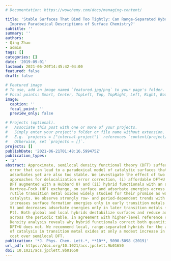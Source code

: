 ```yaml
---
# Documentation: https://wowchemy.com/docs/managing-content/

title: 'Stable Surfaces That Bind Too Tightly: Can Range-Separated Hybrids or DFT+U
  Improve Paradoxical Descriptions of Surface Chemistry?'
subtitle: ''
summary: ''
authors:
- Qing Zhao
- admin
tags: []
categories: []
date: '2019-09-01'
lastmod: 2021-06-20T14:45:42-04:00
featured: false
draft: false

# Featured image
# To use, add an image named `featured.jpg/png` to your page's folder.
# Focal points: Smart, Center, TopLeft, Top, TopRight, Left, Right, BottomLeft, Bottom, BottomRight.
image:
  caption: ''
  focal_point: ''
  preview_only: false

# Projects (optional).
#   Associate this post with one or more of your projects.
#   Simply enter your project's folder or file name without extension.
#   E.g. `projects = ["internal-project"]` references `content/project/deep-learning/index.md`.
#   Otherwise, set `projects = []`.
projects: []
publishDate: '2021-06-21T01:48:16.599475Z'
publication_types:
- '2'
abstract: Approximate, semilocal density functional theory (DFT) suffers from delocalization
  error that can lead to a paradoxical model of catalytic surfaces that both overbind
  adsorbates yet are also too stable. We investigate the effect of two widely applied
  approaches for delocalization error correction, (i) affordable DFT+U (i.e., semilocal
  DFT augmented with a Hubbard U) and (ii) hybrid functionals with an admixture of
  Hartree–Fock (HF) exchange, on surface and adsorbate energies across a range of
  rutile transition metal oxides widely studied for their promise as water-splitting
  catalysts. We observe strongly row- and period-dependent trends with DFT+U, which
  increases surface formation energies only in early transition metals (e.g., Ti and
  V) and decreases adsorbate energies only in later transition metals (e.g., Ir and
  Pt). Both global and local hybrids destabilize surfaces and reduce adsorbate binding
  across the periodic table, in agreement with higher-level reference calculations.
  Density analysis reveals why hybrid functionals correct both quantities, whereas
  DFT+U does not. We recommend local, range-separated hybrids for the accurate modeling
  of catalysis in transition metal oxides at only a modest increase in computational
  cost over semilocal DFT.
publication: '*J. Phys. Chem. Lett.*, **10**, 5090-5098 (2019)'
url_pdf: https://doi.org/10.1021/acs.jpclett.9b01650
doi: 10.1021/acs.jpclett.9b01650
---
```

